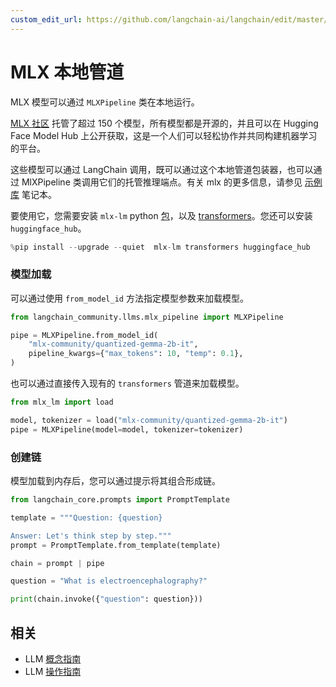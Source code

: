 ```yaml
---
custom_edit_url: https://github.com/langchain-ai/langchain/edit/master/docs/docs/integrations/llms/mlx_pipelines.ipynb
---
```


# MLX 本地管道

MLX 模型可以通过 `MLXPipeline` 类在本地运行。

[MLX 社区](https://huggingface.co/mlx-community) 托管了超过 150 个模型，所有模型都是开源的，并且可以在 Hugging Face Model Hub 上公开获取，这是一个人们可以轻松协作并共同构建机器学习的平台。

这些模型可以通过 LangChain 调用，既可以通过这个本地管道包装器，也可以通过 MlXPipeline 类调用它们的托管推理端点。有关 mlx 的更多信息，请参见 [示例库](https://github.com/ml-explore/mlx-examples/tree/main/llms) 笔记本。

要使用它，您需要安装 ``mlx-lm`` python [包](https://pypi.org/project/mlx-lm/)，以及 [transformers](https://pypi.org/project/transformers/)。您还可以安装 `huggingface_hub`。

```python
%pip install --upgrade --quiet  mlx-lm transformers huggingface_hub
```

### 模型加载

可以通过使用 `from_model_id` 方法指定模型参数来加载模型。

```python
from langchain_community.llms.mlx_pipeline import MLXPipeline

pipe = MLXPipeline.from_model_id(
    "mlx-community/quantized-gemma-2b-it",
    pipeline_kwargs={"max_tokens": 10, "temp": 0.1},
)
```

也可以通过直接传入现有的 `transformers` 管道来加载模型。

```python
from mlx_lm import load

model, tokenizer = load("mlx-community/quantized-gemma-2b-it")
pipe = MLXPipeline(model=model, tokenizer=tokenizer)
```

### 创建链

模型加载到内存后，您可以通过提示将其组合形成链。

```python
from langchain_core.prompts import PromptTemplate

template = """Question: {question}

Answer: Let's think step by step."""
prompt = PromptTemplate.from_template(template)

chain = prompt | pipe

question = "What is electroencephalography?"

print(chain.invoke({"question": question}))
```

## 相关

- LLM [概念指南](/docs/concepts/#llms)
- LLM [操作指南](/docs/how_to/#llms)